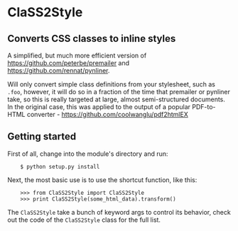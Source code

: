 ClaSS2Style
===========


Converts CSS classes to inline styles
--------------------------------------

A simplified, but much more efficient version of https://github.com/peterbe/premailer
and https://github.com/rennat/pynliner.

Will only convert simple class definitions from your stylesheet, such as `.foo`,
however, it will do so in a fraction of the time that premailer or pynliner take,
so this is really targeted at large, almost semi-structured documents. In the original
case, this was applied to the output of a popular PDF-to-HTML converter - 
https://github.com/coolwanglu/pdf2htmlEX


Getting started
---------------

First of all, change into the module's directory and run:

        $ python setup.py install

Next, the most basic use is to use the shortcut function, like this:

        >>> from ClaSS2Style import ClaSS2Style
        >>> print ClaSS2Style(some_html_data).transform()

The `ClaSS2Style` take a bunch of keyword args to control its behavior,
check out the code of the `ClaSS2Style` class for the full list.
